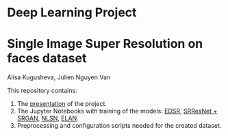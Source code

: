 # Deep Learning Project
# Single Image Super Resolution on faces dataset

Alisa Kugusheva, Julien Nguyen Van

This repository contains:
1. The [presentation](https://youtu.be/C2b1vl_4BBA) of the project.
2. The Jupyter Notebooks with training of the models:
  [EDSR](https://github.com/AlisaKugusheva/DeepLearningProject/blob/main/EDSR.ipynb), 
  [SRResNet + SRGAN](https://github.com/AlisaKugusheva/DeepLearningProject/blob/main/SRGAN_SRResNet.ipynb), 
  [NLSN](https://github.com/AlisaKugusheva/DeepLearningProject/blob/main/NLSN.ipynb), 
  [ELAN](https://github.com/AlisaKugusheva/DeepLearningProject/blob/main/ELAN.ipynb).
3. Preprocessing and configuration scripts needed for the created dataset.
